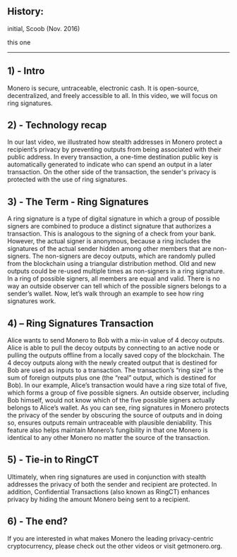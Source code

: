 ## History:
initial, Scoob (Nov. 2016)

this one

---

## 1) - Intro

Monero is secure, untraceable, electronic cash. It is open-source, decentralized, and freely accessible to all.
In this video, we will focus on ring signatures.
 
## 2) - Technology recap
 
In our last video, we illustrated how stealth addresses in Monero protect a recipient’s privacy by preventing outputs from being associated with their public address.
In every transaction, a one-time destination public key is automatically generated to indicate who can spend an output in a later transaction. 
On the other side of the transaction, the sender's privacy is protected with the use of ring signatures.

## 3) - The Term - Ring Signatures

A ring signature is a type of digital signature in which a group of possible signers are combined to produce a distinct signature that authorizes a transaction.
This is analogous to the signing of a check from your bank.
However, the actual signer is anonymous, because a ring includes the signatures of the actual sender hidden among other members that are non-signers.
The non-signers are decoy outputs, which are randomly pulled from the blockchain using a triangular distribution method.
Old and new outputs could be re-used multiple times as non-signers in a ring signature.
In a ring of possible signers, all members are equal and valid. 
There is no way an outside observer can tell which of the possible signers belongs to a sender’s wallet. 
Now, let’s walk through an example to see how ring signatures work.

## 4) – Ring Signatures Transaction

Alice wants to send Monero to Bob with a mix-in value of 4 decoy outputs.
Alice is able to pull the decoy outputs by connecting to an active node or pulling the outputs offline from a locally saved copy of the blockchain.
The 4 decoy outputs along with the newly created output that is destined for Bob are used as inputs to a transaction.
The transaction’s “ring size” is the sum of foreign outputs plus one (the “real” output, which is destined for Bob).
In our example, Alice’s transaction would have a ring size total of five, which forms a group of five possible signers.
An outside observer, including Bob himself, would not know which of the five possible signers actually belongs to Alice’s wallet.
As you can see, ring signatures in Monero protects the privacy of the sender by obscuring the source of outputs and in doing so, ensures outputs remain untraceable with plausible deniability.
This feature also helps maintain Monero’s fungibility in that one Monero is identical to any other Monero no matter the source of the transaction.

## 5) - Tie-in to RingCT

Ultimately, when ring signatures are used in conjunction with stealth addresses the privacy of both the sender and recipient are protected.
In addition, Confidential Transactions (also known as RingCT) enhances privacy by hiding the amount Monero being sent to a recipient. 

## 6) - The end?

If you are interested in what makes Monero the leading privacy-centric cryptocurrency, please check out the other videos or visit getmonero.org.
